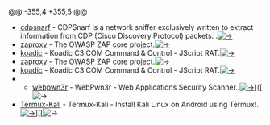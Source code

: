 @@ -355,4 +355,5 @@
- [cdpsnarf](https://github.com/Zapotek/cdpsnarf) - CDPSnarf is a network sniffer exclusively written to extract information from CDP (Cisco Discovery Protocol)  packets. .[![->](https://img.shields.io/github/stars/Zapotek/cdpsnarf.svg?style=social&label=Star&maxAge=2592000)](https://github.com/Zapotek/cdpsnarf/stargazers/)
-  [zaproxy](https://github.com/zaproxy/zaproxy) - The OWASP ZAP core project.[![->](https://img.shields.io/github/stars/zaproxy/zaproxy.svg?style=social&label=Star&maxAge=2592000)](https://github.com/zaproxy/zaproxy/stargazers/)
- [koadic](https://github.com/zerosum0x0/koadic) - Koadic C3 COM Command & Control - JScript RAT.[![->](https://img.shields.io/github/stars/zerosum0x0/koadic.svg?style=social&label=Star&maxAge=2592000)](https://github.com/zerosum0x0/koadic/stargazers/)
-  [zaproxy](https://github.com/zaproxy/zaproxy) - The OWASP ZAP core project.[![->](https://img.shields.io/github/stars/zaproxy/zaproxy.svg?style=social&label=Star&maxAge=2592000)](https://github.com/zaproxy/zaproxy/stargazers/)
- [koadic](https://github.com/zerosum0x0/koadic) - Koadic C3 COM Command & Control - JScript RAT.[![->](https://img.shields.io/github/stars/zerosum0x0/koadic.svg?style=social&label=Star&maxAge=2592000)](https://github.com/zerosum0x0/koadic/stargazers/)
- - [webpwn3r](https://github.com/zigoo0/webpwn3r) - WebPwn3r - Web Applications Security Scanner..[![->](https://img.shields.io/github/stars/zigoo0/webpwn3r.svg?style=social&label=Star&maxAge=2592000)](https://github.com/zigoo0/webpwn3r.svg?style=social&label=Star&maxAge=2592000)]([![->](https://img.shields.io/github/stars/zigoo0/webpwn3r/stargazers/)
- [Termux-Kali](https://github.com/MasterDevX/Termux-Kali) - Termux-Kali - Install Kali Linux on Android using Termux!.[![->](https://img.shields.io/github/stars/MasterDevX/Termux-Kali.svg?style=social&label=Star&maxAge=2592000)](https://github.com/MasterDevX/Termux-Kali.svg?style=social&label=Star&maxAge=2592000)]([![->](https://img.shields.io/github/stars/MasterDevX/Termux-Kali/stargazers/)
